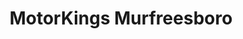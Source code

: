 ---
title: "MotorKings Murfreesboro"
url: /murfreesboro/motorkings-murfreesboro-nw-broad-st/
shop: Autohaus
---